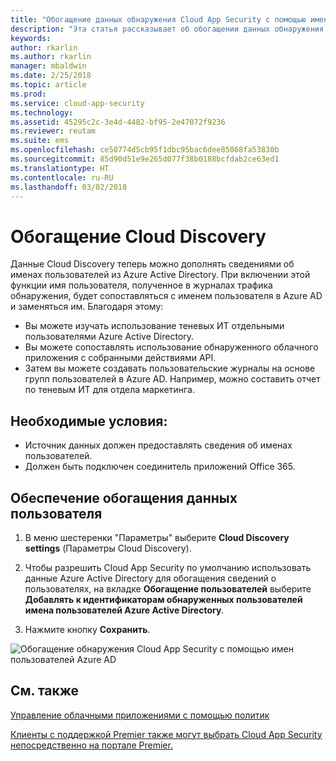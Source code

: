 ```yaml
---
title: "Обогащение данных обнаружения Cloud App Security с помощью имен пользователей Azure AD | Документы Майкрософт"
description: "Эта статья рассказывает об обогащении данных обнаружения Cloud App Security с помощью имен пользователей Azure AD."
keywords: 
author: rkarlin
ms.author: rkarlin
manager: mbaldwin
ms.date: 2/25/2018
ms.topic: article
ms.prod: 
ms.service: cloud-app-security
ms.technology: 
ms.assetid: 45295c2c-3e4d-4482-bf95-2e47072f9236
ms.reviewer: reutam
ms.suite: ems
ms.openlocfilehash: ce50774d5cb95f1dbc95bac6dee85068fa53830b
ms.sourcegitcommit: 85d90d51e9e265d077f38b0188bcfdab2ce63ed1
ms.translationtype: HT
ms.contentlocale: ru-RU
ms.lasthandoff: 03/02/2018
---
```

# <a name="cloud-discovery-enrichment"></a>Обогащение Cloud Discovery

Данные Cloud Discovery теперь можно дополнять сведениями об именах пользователей из Azure Active Directory. При включении этой функции имя пользователя, полученное в журналах трафика обнаружения, будет сопоставляться с именем пользователя в Azure AD и заменяться им. Благодаря этому:
-   Вы можете изучать использование теневых ИТ отдельными пользователями Azure Active Directory.
-   Вы можете сопоставлять использование обнаруженного облачного приложения с собранными действиями API.
-   Затем вы можете создавать пользовательские журналы на основе групп пользователей в Azure AD. Например, можно составить отчет по теневым ИТ для отдела маркетинга.


## <a name="prerequisites"></a>Необходимые условия:
- Источник данных должен предоставлять сведения об именах пользователей.
- Должен быть подключен соединитель приложений Office 365.

## <a name="enabling-user-data-enrichment"></a>Обеспечение обогащения данных пользователя 
    
1. В меню шестеренки "Параметры" выберите **Cloud Discovery settings** (Параметры Cloud Discovery).
     
2. Чтобы разрешить Cloud App Security по умолчанию использовать данные Azure Active Directory для обогащения сведений о пользователях, на вкладке **Обогащение пользователей** выберите **Добавлять к идентификаторам обнаруженных пользователей имена пользователей Azure Active Directory**.

3. Нажмите кнопку **Сохранить**.
 
![Обогащение обнаружения Cloud App Security с помощью имен пользователей Azure AD](./media/discovery-enrichment.png)
  

  
      
## <a name="see-also"></a>См. также  
[Управление облачными приложениями с помощью политик](control-cloud-apps-with-policies.md)   

[Клиенты с поддержкой Premier также могут выбрать Cloud App Security непосредственно на портале Premier.](https://premier.microsoft.com/)  
    
      
  